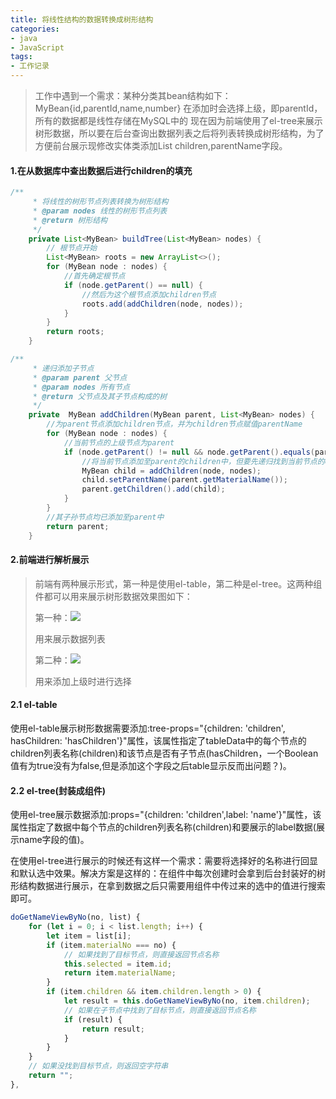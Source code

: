 ```yaml
---
title: 将线性结构的数据转换成树形结构
categories:
- java
- JavaScript
tags:
- 工作记录
---
```


> 工作中遇到一个需求：某种分类其bean结构如下：MyBean{id,parentId,name,number}
> 在添加时会选择上级，即parentId，所有的数据都是线性存储在MySQL中的
> 现在因为前端使用了el-tree来展示树形数据，所以要在后台查询出数据列表之后将列表转换成树形结构，为了方便前台展示现修改实体类添加List<MyBean> children,parentName字段。
<!--  more  -->

#### 1.在从数据库中查出数据后进行children的填充

```java
/**
     * 将线性的树形节点列表转换为树形结构
     * @param nodes 线性的树形节点列表
     * @return 树形结构
     */
    private List<MyBean> buildTree(List<MyBean> nodes) {
        // 根节点开始
        List<MyBean> roots = new ArrayList<>();
        for (MyBean node : nodes) {
            //首先确定根节点
            if (node.getParent() == null) {
                //然后为这个根节点添加children节点
                roots.add(addChildren(node, nodes));
            }
        }
        return roots;
    }

/**
     * 递归添加子节点
     * @param parent 父节点
     * @param nodes 所有节点
     * @return 父节点及其子节点构成的树
     */
    private  MyBean addChildren(MyBean parent, List<MyBean> nodes) {
        //为parent节点添加children节点，并为children节点赋值parentName
        for (MyBean node : nodes) {
            //当前节点的上级节点为parent
            if (node.getParent() != null && node.getParent().equals(parent.getId())) {
                //将当前节点添加至parent的children中，但要先递归找到当前节点的children
                MyBean child = addChildren(node, nodes);
                child.setParentName(parent.getMaterialName());
                parent.getChildren().add(child);
            }
        }
        //其子孙节点均已添加至parent中
        return parent;
    }


```

#### 2.前端进行解析展示

> 前端有两种展示形式，第一种是使用el-table，第二种是el-tree。这两种组件都可以用来展示树形数据效果图如下：
>
> 第一种：![](https://cdn.jsdelivr.net/gh/lbwdada/Mybolg_img/2023-05-23/%E5%B0%86%E7%BA%BF%E6%80%A7%E7%BB%93%E6%9E%84%E7%9A%84%E6%95%B0%E6%8D%AE%E8%BD%AC%E6%8D%A2%E6%88%90%E6%A0%91%E5%BD%A2%E7%BB%93%E6%9E%84image-20230523112053435.png)
>
> 用来展示数据列表
>
> 第二种：![](hhttps://cdn.jsdelivr.net/gh/lbwdada/Mybolg_img/2023-05-23/%E5%B0%86%E7%BA%BF%E6%80%A7%E7%BB%93%E6%9E%84%E7%9A%84%E6%95%B0%E6%8D%AE%E8%BD%AC%E6%8D%A2%E6%88%90%E6%A0%91%E5%BD%A2%E7%BB%93%E6%9E%84image-20230523112118429.png)
>
> 用来添加上级时进行选择

#### 2.1 el-table

  使用el-table展示树形数据需要添加:tree-props="{children: 'children', hasChildren: 'hasChildren'}"属性，该属性指定了tableData中的每个节点的children列表名称(children)和该节点是否有子节点(hasChildren，一个Boolean值有为true没有为false,但是添加这个字段之后table显示反而出问题？)。

#### 2.2 el-tree(封装成组件)

  使用el-tree展示数据添加:props="{children: 'children',label: 'name'}"属性，该属性指定了数据中每个节点的children列表名称(children)和要展示的label数据(展示name字段的值)。

  在使用el-tree进行展示的时候还有这样一个需求：需要将选择好的名称进行回显和默认选中效果。解决方案是这样的：在组件中每次创建时会拿到后台封装好的树形结构数据进行展示，在拿到数据之后只需要用组件中传过来的选中的值进行搜索即可。

```javascript
doGetNameViewByNo(no, list) {
    for (let i = 0; i < list.length; i++) {
        let item = list[i];
        if (item.materialNo === no) {
            // 如果找到了目标节点，则直接返回节点名称
            this.selected = item.id;
            return item.materialName;
        }
        if (item.children && item.children.length > 0) {
            let result = this.doGetNameViewByNo(no, item.children);
            // 如果在子节点中找到了目标节点，则直接返回节点名称
            if (result) {
                return result;
            }
        }
    }
    // 如果没找到目标节点，则返回空字符串
    return "";
},
```